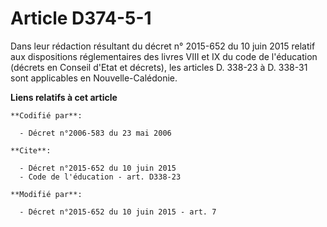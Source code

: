 # Article D374-5-1

Dans leur rédaction résultant du décret n° 2015-652 du 10 juin 2015 relatif aux dispositions réglementaires des livres VIII
et IX du code de l'éducation (décrets en Conseil d'Etat et décrets), les articles D. 338-23 à D. 338-31 sont applicables en
Nouvelle-Calédonie.

**Liens relatifs à cet article**

	**Codifié par**:

	  - Décret n°2006-583 du 23 mai 2006

	**Cite**:

	  - Décret n°2015-652 du 10 juin 2015
	  - Code de l'éducation - art. D338-23

	**Modifié par**:

	  - Décret n°2015-652 du 10 juin 2015 - art. 7
